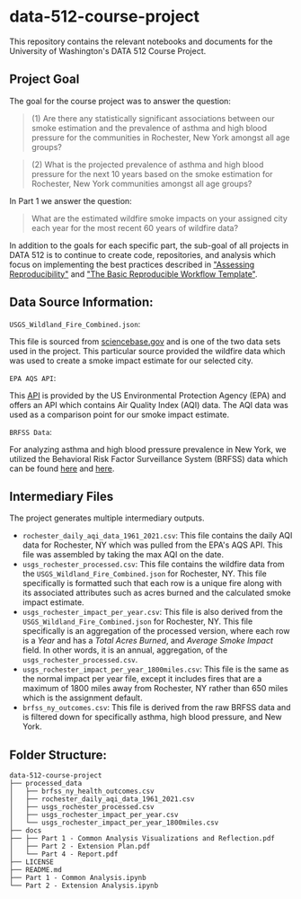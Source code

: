 # data-512-course-project
This repository contains the relevant notebooks and documents for the University of Washington's DATA 512 Course Project.

## Project Goal
The goal for the course project was to answer the question:
>(1) Are there any statistically significant associations between our smoke estimation and the 
> prevalence of asthma and high blood pressure for the communities in Rochester, New York 
> amongst all age groups? 

>(2) What is the projected prevalence of asthma and high blood pressure 
> for the next 10 years based on the smoke estimation for Rochester, New York 
> communities amongst all age groups?

In Part 1 we answer the question:
>What are the estimated wildfire smoke impacts on your assigned city each year for 
>the most recent 60 years of wildfire data? 


In addition to the goals for each specific part, the sub-goal of all projects in DATA 512 is to continue
to create code, repositories, and analysis which focus on implementing the best practices described in
["Assessing Reproducibility"](http://www.practicereproducibleresearch.org/core-chapters/2-assessment.html)
and ["The Basic Reproducible Workflow Template"](http://www.practicereproducibleresearch.org/core-chapters/3-basic.html).

## Data Source Information:
`USGS_Wildland_Fire_Combined.json`:

This file is sourced from [sciencebase.gov](https://www.sciencebase.gov/catalog/item/61aa537dd34eb622f699df81) and
is one of the two data sets used in the project. This particular source provided the wildfire data which was used
to create a smoke impact estimate for our selected city.

`EPA AQS API`:

This [API](https://aqs.epa.gov/aqsweb/documents/data_api.html) is provided by the US Environmental Protection Agency (EPA) and offers an API which contains
Air Quality Index (AQI) data. The AQI data was used as a comparison point for our smoke impact estimate.

`BRFSS Data`:

For analyzing asthma and high blood pressure prevalence in New York, we utilized the
Behavioral Risk Factor Surveillance System (BRFSS) data which can be found [here](https://data.cdc.gov/Behavioral-Risk-Factors/Behavioral-Risk-Factor-Surveillance-System-BRFSS-P/y4ft-s73h/about_data)
and [here](https://data.cdc.gov/Behavioral-Risk-Factors/Behavioral-Risk-Factor-Surveillance-System-BRFSS-P/dttw-5yxu/about_data).


## Intermediary Files
The project generates multiple intermediary outputs.
- `rochester_daily_aqi_data_1961_2021.csv`: This file contains the daily AQI data for Rochester, NY which was pulled
from the EPA's AQS API. This file was assembled by taking the max AQI on the date.
- `usgs_rochester_processed.csv`: This file contains the wildfire data from the `USGS_Wildland_Fire_Combined.json` for Rochester, NY.
This file specifically is formatted such that each row is a unique fire along with its associated attributes such as
acres burned and the calculated smoke impact estimate.
- `usgs_rochester_impact_per_year.csv`: This file is also derived from the `USGS_Wildland_Fire_Combined.json` for Rochester, NY.
This file specifically is an aggregation of the processed version, where each row is a _Year_ and has a _Total Acres Burned_,
and _Average Smoke Impact_ field. In other words, it is an annual, aggregation, of the `usgs_rochester_processed.csv`.
- `usgs_rochester_impact_per_year_1800miles.csv`: This file is the same as the normal impact per year file, except
it includes fires that are a maximum of 1800 miles away from Rochester, NY rather than 650 miles which is the 
assignment default.
- `brfss_ny_outcomes.csv`: This file is derived from the raw BRFSS data and is filtered down for specifically asthma, high
blood pressure, and New York.

## Folder Structure:
```
data-512-course-project
├── processed_data
│   ├── brfss_ny_health_outcomes.csv
│   ├── rochester_daily_aqi_data_1961_2021.csv
│   ├── usgs_rochester_processed.csv
│   ├── usgs_rochester_impact_per_year.csv
│   └── usgs_rochester_impact_per_year_1800miles.csv
├── docs
├── ├── Part 1 - Common Analysis Visualizations and Reflection.pdf
│   ├── Part 2 - Extension Plan.pdf
│   └── Part 4 - Report.pdf
├── LICENSE
├── README.md
├── Part 1 - Common Analysis.ipynb
└── Part 2 - Extension Analysis.ipynb
```


